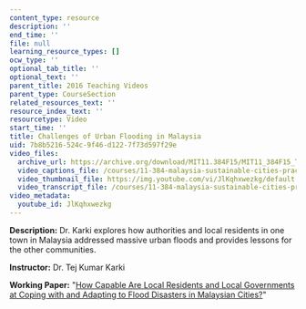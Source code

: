 ```yaml
---
content_type: resource
description: ''
end_time: ''
file: null
learning_resource_types: []
ocw_type: ''
optional_tab_title: ''
optional_text: ''
parent_title: 2016 Teaching Videos
parent_type: CourseSection
related_resources_text: ''
resource_index_text: ''
resourcetype: Video
start_time: ''
title: Challenges of Urban Flooding in Malaysia
uid: 7b8b5216-524c-9f46-d122-7f73d597f29e
video_files:
  archive_url: https://archive.org/download/MIT11.384F15/MIT11_384F15_Tej_300k.mp4
  video_captions_file: /courses/11-384-malaysia-sustainable-cities-practicum-spring-2018/6e0be9778df350039dc90f701e32a8af_JlKqhxwezkg.vtt
  video_thumbnail_file: https://img.youtube.com/vi/JlKqhxwezkg/default.jpg
  video_transcript_file: /courses/11-384-malaysia-sustainable-cities-practicum-spring-2018/1df499f18aa7c1045400e4bca82fa0da_JlKqhxwezkg.pdf
video_metadata:
  youtube_id: JlKqhxwezkg
---
```


**Description:** Dr. Karki explores how authorities and local residents in one town in Malaysia addressed massive urban floods and provides lessons for the other communities.

**Instructor:** Dr. Tej Kumar Karki

**Working Paper:** "[How Capable Are Local Residents and Local Governments at Coping with and Adapting to Flood Disasters in Malaysian Cities?](http://malaysiacities.mit.edu/paperKarki)"



